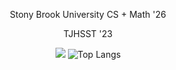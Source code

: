 <div align="center">

<!-- ![neko](https://itazuraneko.neocities.org/background/itazuranekoanimated.png)  -->
<!-- ![anime-die](https://user-images.githubusercontent.com/45741682/208001013-3b699694-cc47-4cd9-a6cf-bf628eb34274.gif) -->
  
<!-- ![langs](https://api.githubtrends.io/user/svg/AsianKoala/langs?time_range=one_year&group=other&theme=dark) -->
<!-- ![repos](https://api.githubtrends.io/user/svg/AsianKoala/repos?time_range=one_year&group=other&theme=dark) -->


Stony Brook University CS + Math '26

TJHSST '23

![](https://github-readme-stats.vercel.app/api?username=asiankoala&show_icons=true&theme=transparent)
![Top Langs](https://github-readme-stats.vercel.app/api/top-langs/?username=asiankoala&layout=compact&theme=transparent)

</div>

